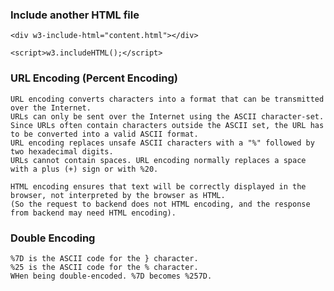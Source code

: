 ### Include another HTML file
    <div w3-include-html="content.html"></div>

    <script>w3.includeHTML();</script>
### URL Encoding (Percent Encoding)
    URL encoding converts characters into a format that can be transmitted over the Internet.
    URLs can only be sent over the Internet using the ASCII character-set.
    Since URLs often contain characters outside the ASCII set, the URL has to be converted into a valid ASCII format.
    URL encoding replaces unsafe ASCII characters with a "%" followed by two hexadecimal digits.
    URLs cannot contain spaces. URL encoding normally replaces a space with a plus (+) sign or with %20.
    
    HTML encoding ensures that text will be correctly displayed in the browser, not interpreted by the browser as HTML.
    (So the request to backend does not HTML encoding, and the response from backend may need HTML encoding).
    
### Double Encoding
    %7D is the ASCII code for the } character.
    %25 is the ASCII code for the % character.
    WHen being double-encoded. %7D becomes %257D.
    
